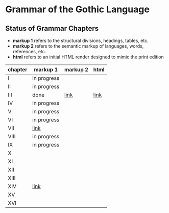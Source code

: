 # Grammar of the Gothic Language

## Status of Grammar Chapters

* **markup 1** refers to the structural divisions, headings, tables, etc.
* **markup 2** refers to the semantic markup of languages, words, references, etc.
* **html** refers to an initial HTML render designed to mimic the print edition

| chapter | markup 1              | markup 2              | html                   |
|---------|-----------------------|-----------------------|------------------------|
| I       | in progress           |                       |                        |
| II      | in progress           |                       |                        |
| III     | done                  | [link](chapter03.xml) | [link](chapter03.html) |
| IV      | in progress           |                       |                        |
| V       | in progress           |                       |                        |
| VI      | in progress           |                       |                        |
| VII     | [link](chapter07.xml) |                       |                        |
| VIII    | in progress           |                       |                        |
| IX      | in progress           |                       |                        |
| X       |                       |                       |                        |
| XI      |                       |                       |                        |
| XII     |                       |                       |                        |
| XIII    |                       |                       |                        |
| XIV     | [link](chapter14.xml) |                       |                        |
| XV      |                       |                       |                        |
| XVI     |                       |                       |                        |
